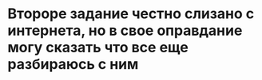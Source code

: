 # Второре задание честно слизано с интернета, но в свое оправдание могу сказать что все еще разбираюсь с ним
